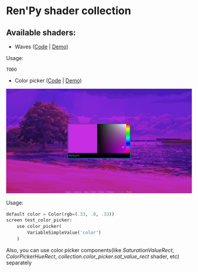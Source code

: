 # Ren'Py shader collection

## Available shaders:
* Waves ([Code](game/shaders/waves.rpy) | [Demo](game/demos/waves.rpy))

 Usage:
```
TODO
```
* Color picker ([Code](game/shaders/color_picker.rpy) | [Demo](game/demos/color_picker.rpy))

![Preview](preview_images/color_picker.png)

Usage:
```python
default color = Color(rgb=(.33, .0, .33))
screen test_color_picker:
    use color_picker(
        VariableSimpleValue('color')
    )
```
Also, you can use color picker components(like *SaturationValueRect*, *ColorPickerHueRect*, *collection.color_picker.sat_value_rect* shader, etc) separately